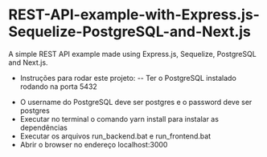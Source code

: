 # REST-API-example-with-Express.js-Sequelize-PostgreSQL-and-Next.js
A simple REST API example made using Express.js, Sequelize, PostgreSQL and Next.js.

* Instruções para rodar este projeto:
-- Ter o PostgreSQL instalado rodando na porta 5432
- O username do PostgreSQL deve ser postgres e o password deve ser postgres
- Executar no terminal o comando yarn install para instalar as dependências
- Executar os arquivos run_backend.bat e run_frontend.bat
- Abrir o browser no endereço localhost:3000
